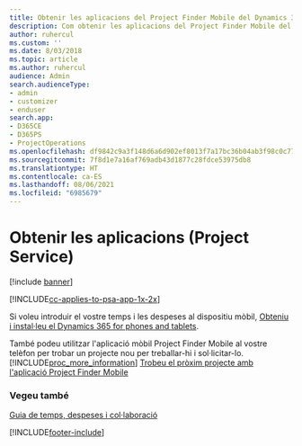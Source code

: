 ```yaml
---
title: Obtenir les aplicacions del Project Finder Mobile del Dynamics 365 | MicrosoftDocs
description: Com obtenir les aplicacions del Project Finder Mobile del Dynamics 365
author: ruhercul
ms.custom: ''
ms.date: 8/03/2018
ms.topic: article
ms.author: ruhercul
audience: Admin
search.audienceType:
- admin
- customizer
- enduser
search.app:
- D365CE
- D365PS
- ProjectOperations
ms.openlocfilehash: df9842c9a3f148d6a6d902ef8013f7a17bc36b04ab3f98c0c770b6509ea3e25e
ms.sourcegitcommit: 7f8d1e7a16af769adb43d1877c28fdce53975db8
ms.translationtype: HT
ms.contentlocale: ca-ES
ms.lasthandoff: 08/06/2021
ms.locfileid: "6985679"
---
```

# <a name="get-the-apps-project-service"></a>Obtenir les aplicacions (Project Service)

[!include [banner](../includes/psa-now-project-operations.md)]

[!INCLUDE[cc-applies-to-psa-app-1x-2x](../includes/cc-applies-to-psa-app-1x-2x.md)]

Si voleu introduir el vostre temps i les despeses al dispositiu mòbil, [Obteniu i instal·leu el Dynamics 365 for phones and tablets](/dynamics365/mobile-app/dynamics-365-phones-tablets-users-guide).  
  
 També podeu utilitzar l'aplicació mòbil Project Finder Mobile al vostre telèfon per trobar un projecte nou per treballar-hi i sol·licitar-lo. [!INCLUDE[proc_more_information](../includes/proc-more-information.md)] [Trobeu el pròxim projecte amb l'aplicació Project Finder Mobile](../psa/find-next-project-finder-mobile-app.md) 
  
### <a name="see-also"></a>Vegeu també  
 [Guia de temps, despeses i col·laboració](../psa/time-expense-collaboration-guide.md)


[!INCLUDE[footer-include](../includes/footer-banner.md)]